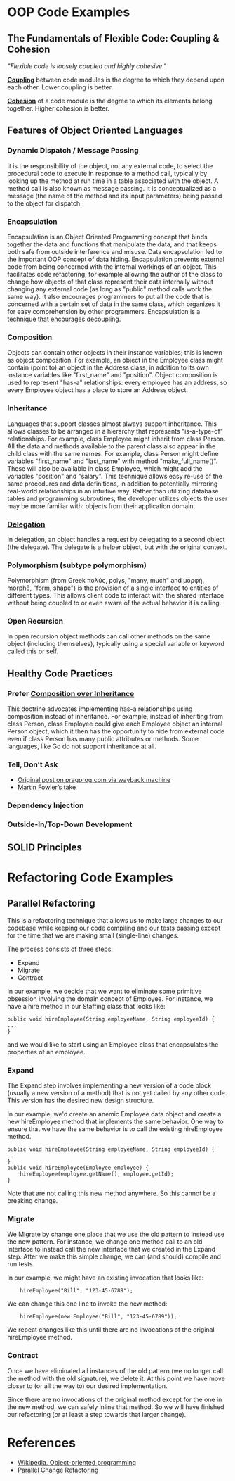 
# OOP Code Examples
 
## The Fundamentals of Flexible Code: Coupling & Cohesion
_"Flexible code is loosely coupled and highly cohesive."_

[**Coupling**](https://en.wikipedia.org/wiki/Cohesion_\(computer_science\)) between code modules is the degree to which 
they depend upon each other. Lower coupling is better.

[**Cohesion**](https://en.wikipedia.org/wiki/Coupling_\(computer_programming\)) of a code module is the degree to which 
its elements belong together. Higher cohesion is better.

## Features of Object Oriented Languages
### Dynamic Dispatch / Message Passing
It is the responsibility of the object, not any external code, to select the procedural code to execute in response to a 
method call, typically by looking up the method at run time in a table associated with the object. A method call is also 
known as message passing. It is conceptualized as a message (the name of the method and its input parameters) being 
passed to the object for dispatch.

### Encapsulation
Encapsulation is an Object Oriented Programming concept that binds together the data and functions that manipulate the 
data, and that keeps both safe from outside interference and misuse. Data encapsulation led to the important OOP concept 
of data hiding. Encapsulation prevents external code from being concerned with the internal workings of an object. This 
facilitates code refactoring, for example allowing the author of the class to change how objects of that class represent 
their data internally without changing any external code (as long as "public" method calls work the same way). It also 
encourages programmers to put all the code that is concerned with a certain set of data in the same class, which 
organizes it for easy comprehension by other programmers. Encapsulation is a technique that encourages decoupling.

### Composition
Objects can contain other objects in their instance variables; this is known as object composition. For example, an 
object in the Employee class might contain (point to) an object in the Address class, in addition to its own instance variables like "first_name" and "position". Object composition is used to represent "has-a" relationships: every employee has an address, so every Employee object has a place to store an Address object. 

### Inheritance
Languages that support classes almost always support inheritance. This allows classes to be arranged in a hierarchy that 
represents "is-a-type-of" relationships. For example, class Employee might inherit from class Person. All the data and 
methods available to the parent class also appear in the child class with the same names. For example, class Person 
might define variables "first_name" and "last_name" with method "make_full_name()". These will also be available in 
class Employee, which might add the variables "position" and "salary". This technique allows easy re-use of the same 
procedures and data definitions, in addition to potentially mirroring real-world relationships in an intuitive way. 
Rather than utilizing database tables and programming subroutines, the developer utilizes objects the user may be more 
familiar with: objects from their application domain.

### [Delegation](https://en.wikipedia.org/wiki/Delegation_pattern)
In delegation, an object handles a request by delegating to a second object (the delegate). The delegate is a helper 
object, but with the original context. 

### Polymorphism (subtype polymorphism)
Polymorphism (from Greek πολύς, polys, "many, much" and μορφή, morphē, "form, shape") is the provision of a single 
interface to entities of different types. This allows client code to interact with the shared interface without being
coupled to or even aware of the actual behavior it is calling.
 
### Open Recursion
In open recursion object methods can call other methods on the same object (including themselves), typically using a 
special variable or keyword called this or self.

## Healthy Code Practices
### Prefer [Composition over Inheritance](https://en.wikipedia.org/wiki/Composition_over_inheritance)
This doctrine advocates implementing has-a relationships using composition instead of inheritance. For example, instead 
of inheriting from class Person, class Employee could give each Employee object an internal Person object, which it then 
has the opportunity to hide from external code even if class Person has many public attributes or methods. Some 
languages, like Go do not support inheritance at all.

### Tell, Don't Ask
* [Original post on pragprog.com via wayback machine](https://web.archive.org/web/20200505174840/https://pragprog.com/articles/tell-dont-ask)
* [Martin Fowler’s take](https://martinfowler.com/bliki/TellDontAsk.html)

### Dependency Injection

### Outside-In/Top-Down Development

## SOLID Principles

# Refactoring Code Examples

## Parallel Refactoring
This is a refactoring technique that allows us to make large changes to our 
codebase while keeping our code compiling and our tests passing except for 
the time that we are making small (single-line) changes.

The process consists of three steps:
* Expand
* Migrate
* Contract

In our example, we decide that we want to eliminate some primitive obsession 
involving the domain concept of Employee. For instance, we have a hire method 
in our Staffing class that looks like:
```
public void hireEmployee(String employeeName, String employeeId) {
...
}
```
and we would like to start using an Employee class that encapsulates the 
properties of an employee. 


### Expand
The Expand step involves implementing a new version of a code block (usually 
a new version of a method) that is not yet called by any other code. This version
has the desired new design structure.

In our example, we'd create an anemic Employee data object and create a new 
hireEmployee method that implements the same behavior. One way to ensure that we
have the same behavior is to call the existing hireEmployee method.
```
public void hireEmployee(String employeeName, String employeeId) {
...
}
public void hireEmployee(Employee employee) {
    hireEmployee(employee.getName(), employee.getId);
}
```

Note that are not calling this new method anywhere. So this cannot be a breaking change.


### Migrate
We Migrate by change one place that we use the old pattern to instead use the new 
pattern. For instance, we change one method call to an old interface to instead call 
the new interface that we created in the Expand step. After we make this simple change, 
we can (and should) compile and run tests.

In our example, we might have an existing invocation that looks like:
```
    hireEmployee("Bill", "123-45-6789");
```

We can change this one line to invoke the new method:
```
    hireEmployee(new Employee("Bill", "123-45-6789"));
```

We repeat changes like this until there are no invocations of the original hireEmployee 
method.

### Contract
Once we have eliminated all instances of the old pattern (we no longer call the method 
with the old signature), we delete it. At this point we have move closer to (or
all the way to) our desired implementation.

Since there are no invocations of the original method except for the one in the new method,
we can safely inline that method. So we will have finished our refactoring (or at least a 
step towards that larger change).

# References
* [Wikipedia, Object-oriented programming](https://en.wikipedia.org/wiki/Object-oriented_programming)
* [Parallel Change Refactoring](https://medium.com/@alex_fedorov/parallel-change-refactoring-b83a2993ef26)
 
